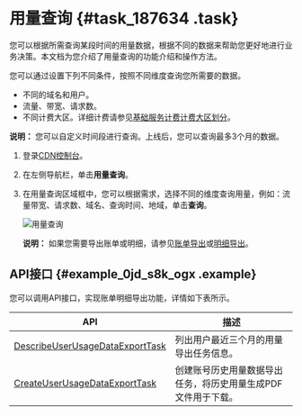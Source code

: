 # 用量查询 {#task_187634 .task}

您可以根据所需查询某段时间的用量数据，根据不同的数据来帮助您更好地进行业务决策。本文档为您介绍了用量查询的功能介绍和操作方法。

您可以通过设置下列不同条件，按照不同维度查询您所需要的数据。

-   不同的域名和用户。
-   流量、带宽、请求数。
-   不同计费大区。详细计费请参见[基础服务计费](../intl.zh-CN/产品定价/计费方式/基础服务计费.md#)[计费大区划分](../intl.zh-CN/产品定价/计费方式/基础服务计费.md#section_gl3_gdl_l2b)。

**说明：** 您可以自定义时间段进行查询。上线后，您可以查询最多3个月的数据。

1.  登录[CDN控制台](https://cdn.console.aliyun.com)。
2.  在左侧导航栏，单击**用量查询**。
3.  在用量查询区域框中，您可以根据需求，选择不同的维度查询用量，例如：流量带宽、请求数、域名、查询时间、地域，单击**查询**。 

    ![用量查询](http://static-aliyun-doc.oss-cn-hangzhou.aliyuncs.com/assets/img/15905/15664660188923_zh-CN.png)

    **说明：** 如果您需要导出账单或明细，请参见[账单导出](intl.zh-CN/服务管理/用量查询/账单导出.md#)或[明细导出](intl.zh-CN/服务管理/用量查询/明细导出.md#)。


## API接口 {#example_0jd_s8k_ogx .example}

您可以调用API接口，实现账单明细导出功能，详情如下表所示。

|API|描述|
|---|--|
|[DescribeUserUsageDataExportTask](../intl.zh-CN/新版API参考/用量查询类接口/DescribeUserUsageDataExportTask.md#)|列出用户最近三个月的用量导出任务信息。|
|[CreateUserUsageDataExportTask](../intl.zh-CN/新版API参考/用量查询类接口/CreateUserUsageDataExportTask.md#)|创建账号历史用量数据导出任务，将历史用量生成PDF文件用于下载。|

